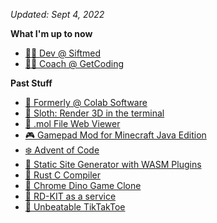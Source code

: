 _Updated: Sept 4, 2022_

**What I'm up to now**

- [👨‍💻 Dev @ Siftmed](https://www.reportmate.ca/)
- [👨‍🏫 Coach @ GetCoding](https://get-coding.ca/)

**Past Stuff**

- [🚀 Formerly @ Colab Software](https://www.colabsoftware.com/)
- [🦥 Sloth: Render 3D in the terminal](https://github.com/ecumene/rust-sloth)
- [🧬 .mol File Web Viewer](https://github.com/ecumene/colco-rs)
- [🎮 Gamepad Mod for Minecraft Java Edition](https://github.com/ecumene/couchcraft)
- [❄️ Advent of Code](https://github.com/ecumene/advent_of_code)
- [🦀 Static Site Generator with WASM Plugins](https://github.com/fogo-sh/gutenbuild)
- [🦀 Rust C Compiler](https://github.com/ecumene/rust-c-compiler)
- [🦕 Chrome Dino Game Clone](https://github.com/ecumene/rust-fast-ferris)
- [🔬 RD-KIT as a service](https://github.com/ecumene/rdkit-aas)
- [🎲 Unbeatable TikTakToe](https://github.com/ecumene/rust-tic-tac-oh)
